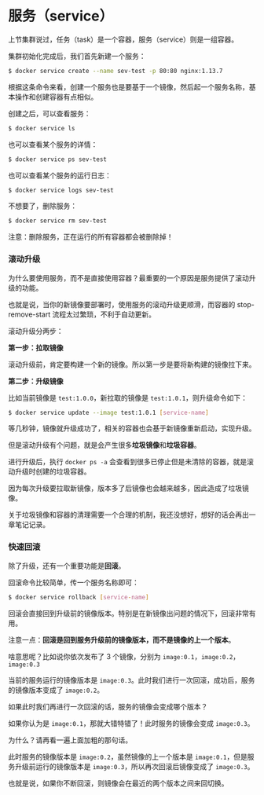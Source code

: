 # 服务（service）

上节集群说过，任务（task）是一个容器，服务（service）则是一组容器。

集群初始化完成后，我们首先新建一个服务：

```sh
$ docker service create --name sev-test -p 80:80 nginx:1.13.7
```

根据这条命令来看，创建一个服务也是要基于一个镜像，然后起一个服务名称，基本操作和创建容器有点相似。

创建之后，可以查看服务：

```sh
$ docker service ls
```

也可以查看某个服务的详情：

```sh
$ docker service ps sev-test
```

也可以查看某个服务的运行日志：

```sh
$ docker service logs sev-test
```

不想要了，删除服务：

```sh
$ docker service rm sev-test
```

注意：删除服务，正在运行的所有容器都会被删除掉！

### 滚动升级

为什么要使用服务，而不是直接使用容器？最重要的一个原因是服务提供了滚动升级的功能。

也就是说，当你的新镜像要部署时，使用服务的滚动升级更顺滑，而容器的 stop-remove-start 流程太过繁琐，不利于自动更新。

滚动升级分两步：

**第一步：拉取镜像**

滚动升级前，肯定要构建一个新的镜像。所以第一步是要将新构建的镜像拉下来。

**第二步：升级镜像**

比如当前镜像是 `test:1.0.0`，新拉取的镜像是 `test:1.0.1`，则升级命令如下：

```sh
$ docker service update --image test:1.0.1 [service-name]
```

等几秒钟，镜像就升级成功了，相关的容器也会基于新镜像重新启动，实现升级。

但是滚动升级有个问题，就是会产生很多**垃圾镜像**和**垃圾容器**。

进行升级后，执行 `docker ps -a` 会查看到很多已停止但是未清除的容器，就是滚动升级时创建的垃圾容器。

因为每次升级要拉取新镜像，版本多了后镜像也会越来越多，因此造成了垃圾镜像。

关于垃圾镜像和容器的清理需要一个合理的机制，我还没想好，想好的话会再出一章笔记记录。

### 快速回滚

除了升级，还有一个重要功能是**回滚**。

回滚命令比较简单，传一个服务名称即可：

```sh
$ docker service rollback [service-name]
```

回滚会直接回到升级前的镜像版本。特别是在新镜像出问题的情况下，回滚非常有用。

注意一点：**回滚是回到服务升级前的镜像版本，而不是镜像的上一个版本**。

啥意思呢？比如说你依次发布了 3 个镜像，分别为 `image:0.1`，`image:0.2`，`image:0.3`

当前的服务运行的镜像版本是 `image:0.3`。此时我们进行一次回滚，成功后，服务的镜像版本变成了 `image:0.2`。

如果此时我们再进行一次回滚的话，服务的镜像会变成哪个版本？

如果你认为是 `image:0.1`，那就大错特错了！此时服务的镜像会变成 `image:0.3`。

为什么？请再看一遍上面加粗的那句话。

此时服务的镜像版本是 `image:0.2`，虽然镜像的上一个版本是 `image:0.1`，但是服务升级前运行的镜像版本是 `image:0.3`，所以再次回滚后镜像变成了 `image:0.3`。

也就是说，如果你不断回滚，则镜像会在最近的两个版本之间来回切换。
